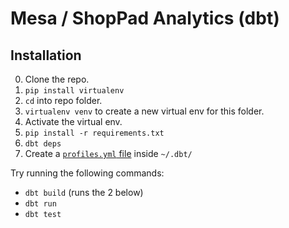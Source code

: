 # Mesa / ShopPad Analytics (dbt)

## Installation

0. Clone the repo.
1. `pip install virtualenv`
2. `cd` into repo folder.
3. `virtualenv venv` to create a new virtual env for this folder.
4. Activate the virtual env.
5. `pip install -r requirements.txt`
6. `dbt deps`
7. Create a [`profiles.yml` file](https://docs.getdbt.com/docs/get-started/connection-profiles) inside `~/.dbt/`

Try running the following commands:

- `dbt build` (runs the 2 below)
- `dbt run`
- `dbt test`
